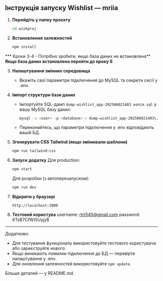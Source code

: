## Інструкція запуску Wishlist — mriia

1. **Перейдіть у папку проєкту**
   ```sh
   cd wishproj
   ```

2. **Встановлення залежностей**
   ```sh
   npm install
   ```

*** Кроки 3-4 - Потрібно зробити, якщо база даних не встановлена** 
**Якщо база даних встановлена перейти до кроку 6**

3. **Налаштування змінних середовища**
   - Вкажіть свої параметри підключення до MySQL та секрети сесії у .env. 

4. **Імпорт структури бази даних**
   - Імпортуйте SQL-дамп `dump-wishlist_app-202506021403 копія.sql` у вашу MySQL базу даних:
     ```sh
     mysql -u <user> -p <database> < dump-wishlist_app-202506021403\.sql
     ```
   - Переконайтесь, що параметри підключення у .env відповідають вашій БД.

5. **Згенерувати CSS Tailwind (якщо змінювали шаблони)**
   ```sh
   npm run tailwind:css
   ```

6. **Запуск додатку**
   Для production:
     ```sh
     npm start
     ```
   Для розробки (з автоперезапуском):
     ```sh
     npm run dev
     ```

7. **Відкрити у браузері**
   ```
   http://localhost:3000
   ```

8. **Тестовий користува**
username: rtrt545@gmail.com
password: 6TsB7CfWt5Uyjy$

---

Додатково:
- Для тестування функціоналу використовуйте тестового користувача або зареєструйте нового.
- Якщо виникають помилки підключення до БД — перевірте налаштування у .env.
- Для оновлення залежностей використовуйте `npm update`.

Більше деталей — у README.md.